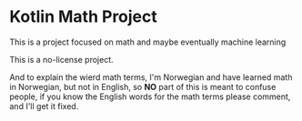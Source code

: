 # Kotlin Math Project

This is a project focused on math and maybe eventually machine learning

This is a no-license project.

And to explain the wierd math terms, I'm Norwegian and have learned math in Norwegian, but not in English, so **NO** part of this is meant to confuse people, if you know the English words for the math terms please comment, and I'll get it fixed.

